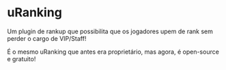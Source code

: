 # uRanking
Um plugin de rankup que possibilita que os jogadores upem de rank sem perder o cargo de VIP/Staff!

É o mesmo uRanking que antes era proprietário, mas agora, é open-source e gratuito!
